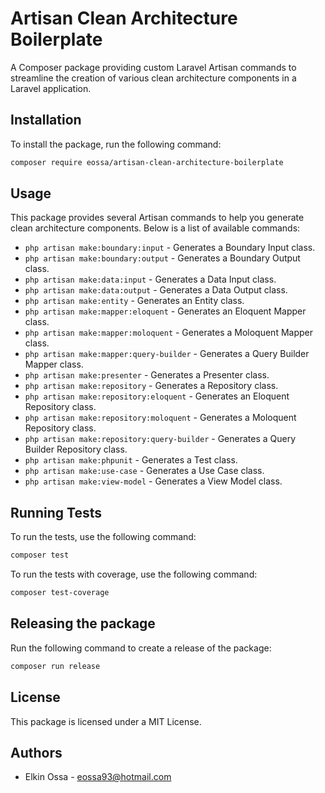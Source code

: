 # Artisan Clean Architecture Boilerplate

A Composer package providing custom Laravel Artisan commands to streamline the creation of various clean architecture components in a Laravel application.

## Installation

To install the package, run the following command:

```bash
composer require eossa/artisan-clean-architecture-boilerplate
```

## Usage

This package provides several Artisan commands to help you generate clean architecture components. Below is a list of available commands:

- `php artisan make:boundary:input` - Generates a Boundary Input class.
- `php artisan make:boundary:output` - Generates a Boundary Output class.
- `php artisan make:data:input` - Generates a Data Input class.
- `php artisan make:data:output` - Generates a Data Output class.
- `php artisan make:entity` - Generates an Entity class.
- `php artisan make:mapper:eloquent` - Generates an Eloquent Mapper class.
- `php artisan make:mapper:moloquent` - Generates a Moloquent Mapper class.
- `php artisan make:mapper:query-builder` - Generates a Query Builder Mapper class.
- `php artisan make:presenter` - Generates a Presenter class.
- `php artisan make:repository` - Generates a Repository class.
- `php artisan make:repository:eloquent` - Generates an Eloquent Repository class.
- `php artisan make:repository:moloquent` - Generates a Moloquent Repository class.
- `php artisan make:repository:query-builder` - Generates a Query Builder Repository class.
- `php artisan make:phpunit` - Generates a Test class.
- `php artisan make:use-case` - Generates a Use Case class.
- `php artisan make:view-model` - Generates a View Model class.

## Running Tests


To run the tests, use the following command:

```bash
composer test
```

To run the tests with coverage, use the following command:

```bash
composer test-coverage
```

## Releasing the package

Run the following command to create a release of the package:

```bash
composer run release
```

## License
This package is licensed under a MIT License.

## Authors
- Elkin Ossa - eossa93@hotmail.com
